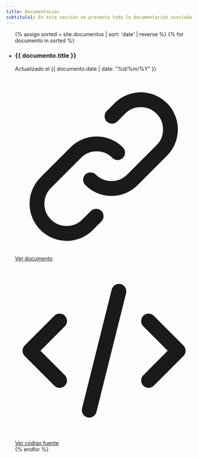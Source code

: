 ```yaml
---
title: Documentación
subtitulo1: En esta sección se presenta toda la documentación asociada al Partido Digital.
---
```


<ul class="grid grid-cols-1 gap-6 sm:grid-cols-2 lg:grid-cols-3 mt-4 list-none">
    {% assign sorted = site.documentos | sort: 'date' | reverse %}
    {% for documento in sorted %}
    <li class="col-span-1 bg-white shadow-2xl rounded-lg dark:bg-black border border-transparent dark:border-gray-800 divide-y divide-gray-200 dark:divide-gray-800">
        <div class="w-full flex items-center justify-between p-6 space-x-6">
            <div class="flex-1 truncate text-center">
                <h3 class="text-gray-900 dark:text-gray-100 text-lg font-medium truncate">{{ documento.title }}</h3>
                <p class="mt-1 text-gray-500 dark:text-gray-400 text-sm truncate">Actualizado el {{ documento.date | date: "%d/%m/%Y" }}</p>
            </div>
        </div>
        <div>
            <div class="-mt-px flex divide-x divide-gray-200 dark:divide-gray-800 bg-gray-50 dark:bg-gray-900">
                <div class="w-0 flex-1 flex">
                    <a href="{{documento.url | replace: '.html', ''}}" class="relative -mr-px w-0 flex-1 inline-flex items-center justify-center py-4 text-sm text-orange-500 hover:text-orange-700 font-medium border border-transparent rounded-bl-lg">
                        <svg class="w-4 h-4" fill="none" stroke="currentColor" viewBox="0 0 24 24" xmlns="http://www.w3.org/2000/svg"><path stroke-linecap="round" stroke-linejoin="round" stroke-width="2" d="M13.828 10.172a4 4 0 00-5.656 0l-4 4a4 4 0 105.656 5.656l1.102-1.101m-.758-4.899a4 4 0 005.656 0l4-4a4 4 0 00-5.656-5.656l-1.1 1.1"></path></svg>
                        <span class="ml-2">Ver documento</span>
                    </a>
                </div>
                <div class="-ml-px w-0 flex-1 flex">
                    <a href="{{site.github_url}}/PartidoDigital-Web-Next/blob/master/{{documento.path}}" class="relative w-0 flex-1 inline-flex items-center justify-center py-4 text-sm text-orange-500 hover:text-orange-700 font-medium border border-transparent rounded-br-lg">
                        <svg class="w-4 h-4" fill="none" stroke="currentColor" viewBox="0 0 24 24" xmlns="http://www.w3.org/2000/svg"><path stroke-linecap="round" stroke-linejoin="round" stroke-width="2" d="M10 20l4-16m4 4l4 4-4 4M6 16l-4-4 4-4"></path></svg>
                        <span class="ml-2">Ver código fuente</span>
                    </a>
                </div>
            </div>
        </div>
    </li>
    {% endfor %}
  </ul>